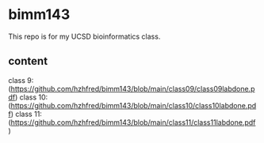 # bimm143
This repo is for my UCSD bioinformatics class. 

## content
class 9: (https://github.com/hzhfred/bimm143/blob/main/class09/class09labdone.pdf)
class 10: (https://github.com/hzhfred/bimm143/blob/main/class10/class10labdone.pdf)
class 11: (https://github.com/hzhfred/bimm143/blob/main/class11/class11labdone.pdf)
